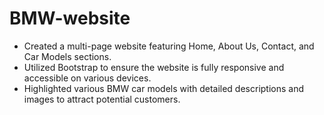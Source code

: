 ﻿# BMW-website
- Created a multi-page website featuring Home, About Us, Contact, and Car Models sections.
- Utilized Bootstrap to ensure the website is fully responsive and accessible on various devices.
- Highlighted various BMW car models with detailed descriptions and images to attract potential customers.
